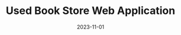 ---
title: "Used Book Store Web Application"
date: 2023-11-01
description: "A Spring Boot-based platform for trading used textbooks with emphasis on Object Oriented Design"
image: /assets/images/bookstore.jpg
tags:
  - java
  - spring-boot
  - docker
  - object-oriented-design
github: https://github.com/srelan46/UsedBookStoreWebApp/tree/main
linkedin: https://www.linkedin.com/posts/sanchit-relan_github-srelan46usedbookstorewebapp-activity-7144340885059616768-84Vy
featured: true

detailed_description: |
  Overview:
  Developed for CSE687-Object Oriented Design, this application provides a comprehensive platform for trading used textbooks.

  Key Features:
  - Core functionality for buying and selling used textbooks
  - Complete user account management system
  - Book listing management with CRUD operations
  - Modular and scalable architecture

  Technical Specifications:
  - RESTful endpoints for comprehensive system management
  - Implementation of Singleton and Template design patterns
  - Docker Compose deployment ready
  - Built using Spring Boot framework

---